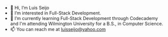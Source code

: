 - 👋 Hi, I’m Luis Seijo
- 👀 I’m interested in Full-Stack Development.
- 🌱 I’m currently learning Full-Stack Development through Codecademy and I'm attending Wilmington University for a B.S., in Computer Science.
- 📫 You can reach me at luisseijo@yahoo.com

<!---
l-seijo/l-seijo is a ✨ special ✨ repository because its `README.md` (this file) appears on your GitHub profile.
You can click the Preview link to take a look at your changes.
--->
